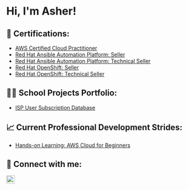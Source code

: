  <h1>Hi, I'm Asher! </h1>

<h2>📄 Certifications:</h2>

- [AWS Certified Cloud Practitioner](https://www.credly.com/badges/a560ad7e-4045-4ef2-9734-42ca36158418/linked_in_profile)
- [Red Hat Ansible Automation Platform: Seller](https://www.credly.com/badges/6fef3c3a-ccf5-4e77-ac33-b795594e81e9/public_url)
- [Red Hat Ansible Automation Platform: Technical Seller](https://www.credly.com/badges/5bf98109-87c4-4a91-aaa4-9efa119226a0/public_url)
- [Red Hat OpenShift: Seller](https://www.credly.com/badges/adeed761-c05d-4ca4-8f98-de4b7a3d828c/public_url)
- [Red Hat OpenShift: Technical Seller](https://www.credly.com/badges/e0fe013a-0cce-426a-aacd-9fbfce39ecfa)
  
<h2>👨‍💻 School Projects Portfolio:</h2>

- [ISP User Subscription Database](https://github.com/AsherHawk/ISP-UserSubscription-Database-Project)



<h2>📈 Current Professional Development Strides:</h2>

- [Hands-on Learning: AWS Cloud for Beginners](https://www.whizlabs.com/aws-beginners-training-hands-on-labs/)




<h2> 🤳 Connect with me:</h2>

[<img align="left" alt="JoshMadakor | LinkedIn" width="22px" src="https://cdn.jsdelivr.net/npm/simple-icons@v3/icons/linkedin.svg" />][linkedin]


[linkedin]: https://linkedin.com/in/asherhawk/

